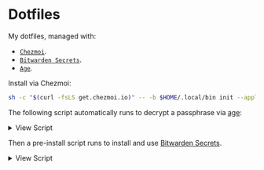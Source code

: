 # Dotfiles
My dotfiles, managed with:
- [`Chezmoi`](https://www.chezmoi.io/).
- [`Bitwarden Secrets`](https://bitwarden.com/products/secrets-manager/).
- [`Age`](https://github.com/FiloSottile/age).

Install via Chezmoi:
```sh
sh -c "$(curl -fsLS get.chezmoi.io)" -- -b $HOME/.local/bin init --apply $GITHUB_USERNAME
```

The following script automatically runs to decrypt a passphrase via [age](https://www.chezmoi.io/reference/commands/age/):
<details>
<summary>View Script</summary>
https://github.com/fredrdz/dotfiles/blob/2a1ee28c59af717fb72be880b33189cee465e395/.chezmoiscripts/run_once_before_decrypt-private-key.sh.tmpl
</details>

Then a pre-install script runs to install and use [Bitwarden Secrets](https://www.chezmoi.io/reference/templates/bitwarden-functions/bitwardenSecrets/).

<details>
<summary>View Script</summary>
https://github.com/fredrdz/dotfiles/blob/main/.chezmoiscripts/run_once_before_install-password-manager.sh
</details>
